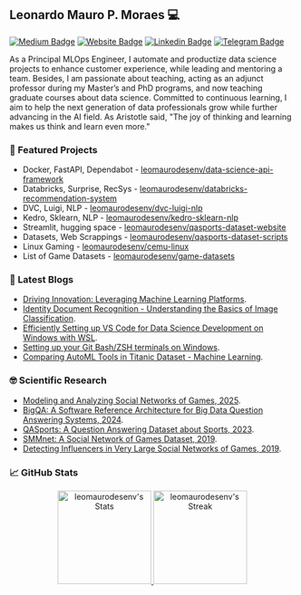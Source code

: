 ## Leonardo Mauro P. Moraes 💻 
[![Medium Badge](https://img.shields.io/badge/-Medium-gray?style=flat-square&logo=medium&logoColor=white)](https://medium.com/@leomaurodesenv)
[![Website Badge](https://img.shields.io/badge/website-portfolio-blue?style=flat-square)](https://leomaurodesenv.github.io/)
[![Linkedin Badge](https://img.shields.io/badge/-Leonardo%20Mauro-blue?style=flat-square&logo=linkedin&logoColor=white)](https://www.linkedin.com/in/leomaurodesenv/)
[![Telegram Badge](https://img.shields.io/badge/-leomaurodesenv-gray?style=flat-square&logo=telegram)](https://t.me/leomaurodesenv)

As a Principal MLOps Engineer, I automate and productize data science projects to enhance customer experience, while leading and mentoring a team. Besides, I am passionate about teaching, acting as an adjunct professor during my Master’s and PhD programs, and now teaching graduate courses about data science. Committed to continuous learning, I aim to help the next generation of data professionals grow while further advancing in the AI field. As Aristotle said, "The joy of thinking and learning makes us think and learn even more."

### 🥇 Featured Projects
- Docker, FastAPI, Dependabot - [leomaurodesenv/data-science-api-framework](https://github.com/leomaurodesenv/data-science-api-framework)
- Databricks, Surprise, RecSys - [leomaurodesenv/databricks-recommendation-system](https://github.com/leomaurodesenv/databricks-recommendation-system)
- DVC, Luigi, NLP - [leomaurodesenv/dvc-luigi-nlp](https://github.com/leomaurodesenv/dvc-luigi-nlp)
- Kedro, Sklearn, NLP - [leomaurodesenv/kedro-sklearn-nlp](https://github.com/leomaurodesenv/kedro-sklearn-nlp)
- Streamlit, hugging space - [leomaurodesenv/qasports-dataset-website](https://github.com/leomaurodesenv/qasports-dataset-website)
- Datasets, Web Scrappings - [leomaurodesenv/qasports-dataset-scripts](https://github.com/leomaurodesenv/qasports-dataset-scripts)
- Linux Gaming - [leomaurodesenv/cemu-linux](https://github.com/leomaurodesenv/cemu-linux)
- List of Game Datasets - [leomaurodesenv/game-datasets](https://github.com/leomaurodesenv/game-datasets)

### 📑 Latest Blogs
- [Driving Innovation: Leveraging Machine Learning Platforms](https://medium.com/@leomaurodesenv/driving-innovation-leveraging-machine-learning-platforms-f428ea34c3ab).
- [Identity Document Recognition - Understanding the Basics of Image Classification](https://medium.com/@leomaurodesenv/identity-document-recognition-understanding-the-basics-of-image-classification-9217ad27ea91).
- [Efficiently Setting up VS Code for Data Science Development on Windows with WSL](https://medium.com/@leomaurodesenv/efficiently-setting-up-vs-code-for-data-science-development-on-windows-with-wsl-47a7ef0d74b8).
- [Setting up your Git Bash/ZSH terminals on Windows](https://medium.com/@leomaurodesenv/setting-up-your-git-bash-zsh-terminals-on-windows-fa94871f440d).
- [Comparing AutoML Tools in Titanic Dataset - Machine Learning](https://medium.com/wearesinch/comparing-automl-tools-in-titanic-dataset-machine-learning-87ae3b23228a).

### 🤓 Scientific Research
- [Modeling and Analyzing Social Networks of Games, 2025](https://doi.org/10.1016/j.eswa.2024.125449).
- [BigQA: A Software Reference Architecture for Big Data Question Answering Systems, 2024](https://doi.org/10.1007/978-3-031-64748-2_3).
- [QASports: A Question Answering Dataset about Sports, 2023](https://doi.org/10.5753/dsw.2023.233602).
- [SMMnet: A Social Network of Games Dataset, 2019](https://repositorio.usp.br/item/002984641).
- [Detecting Influencers in Very Large Social Networks of Games, 2019](https://doi.org/10.5220/0007728200930103).

### 📈 GitHub Stats
<div class="badges-githubstats">
  <p align="center">
    <!--<img src="https://github-readme-stats.vercel.app/api/top-langs/?username=leomaurodesenv&theme=tokyonight&layout=compact">-->
    <!--https://github.blog/changelog/2022-05-19-specify-theme-context-for-images-in-markdown-beta/-->
    <a href="https://github.com/leomaurodesenv">
    <picture>
     <source media="(prefers-color-scheme: dark)" srcset="https://github-readme-stats.vercel.app/api?username=leomaurodesenv&theme=prussian&show_icons=true&hide_border=true&count_private=true">
     <img src="https://github-readme-stats.vercel.app/api?username=leomaurodesenv&show_icons=true&hide_border=true&count_private=true" alt="leomaurodesenv's Stats" height="165">
    </picture>
    </a>
    <a href="https://github.com/leomaurodesenv">
    <picture>
     <source media="(prefers-color-scheme: dark)" srcset="https://github-readme-streak-stats.herokuapp.com/?user=leomaurodesenv&theme=prussian&hide_border=true">
     <img src="https://github-readme-streak-stats.herokuapp.com/?user=leomaurodesenv&hide_border=true" alt="leomaurodesenv's Streak" height="165">
    </picture>
    </a>
  </p>
</div>
